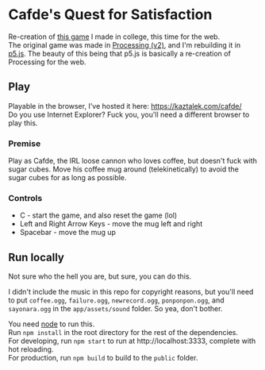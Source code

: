 # Cafde's Quest for Satisfaction
Re-creation of [this game](https://kaztalek.com/games/cafde) I made in college, this time for the web.\
The original game was made in [Processing (v2)](https://processing.org/), and I'm rebuilding it in [p5.js](https://p5js.org/). The beauty of this being that p5.js is basically a re-creation of Processing for the web.

## Play
Playable in the browser, I've hosted it here: https://kaztalek.com/cafde/ \
Do you use Internet Explorer? Fuck you, you'll need a different browser to play this.
### Premise
Play as Cafde, the IRL loose cannon who loves coffee, but doesn't fuck with sugar cubes. Move his coffee mug around (telekinetically) to avoid the sugar cubes for as long as possible.
### Controls
- C - start the game, and also reset the game (lol)
- Left and Right Arrow Keys - move the mug left and right
- Spacebar - move the mug up

## Run locally
Not sure who the hell you are, but sure, you can do this.

I didn't include the music in this repo for copyright reasons, but you'll need to put `coffee.ogg`, `failure.ogg`, `newrecord.ogg`, `ponponpon.ogg`, and `sayonara.ogg` in the `app/assets/sound` folder. So yea, don't bother.

You need [node](https://nodejs.org/en/) to run this.\
Run `npm install` in the root directory for the rest of the dependencies.\
For developing, run `npm start` to run at http://localhost:3333, complete with hot reloading.\
For production, run `npm build` to build to the `public` folder.
